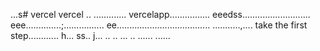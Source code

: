 ...s# vercel
vercel
..
.............
vercelapp................
eeedss...........................
eee..............;................
 ee.....................................
...........,....
 take the first step............
h...
ss..
j...
..
..
...
..
......
......
